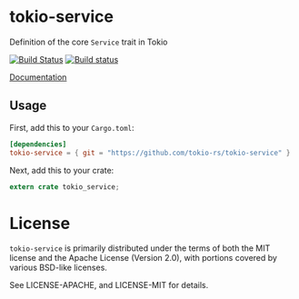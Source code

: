 # tokio-service

Definition of the core `Service` trait in Tokio

[![Build Status](https://travis-ci.org/tokio-rs/tokio-service.svg?branch=master)](https://travis-ci.org/tokio-rs/tokio-service)
[![Build status](https://ci.appveyor.com/api/projects/status/qgostmtadmlqae8n?svg=true)](https://ci.appveyor.com/project/alexcrichton/tokio-service)

[Documentation](https://tokio-rs.github.io/tokio-service)

## Usage

First, add this to your `Cargo.toml`:

```toml
[dependencies]
tokio-service = { git = "https://github.com/tokio-rs/tokio-service" }
```

Next, add this to your crate:

```rust
extern crate tokio_service;
```

# License

`tokio-service` is primarily distributed under the terms of both the MIT
license and the Apache License (Version 2.0), with portions covered by various
BSD-like licenses.

See LICENSE-APACHE, and LICENSE-MIT for details.
